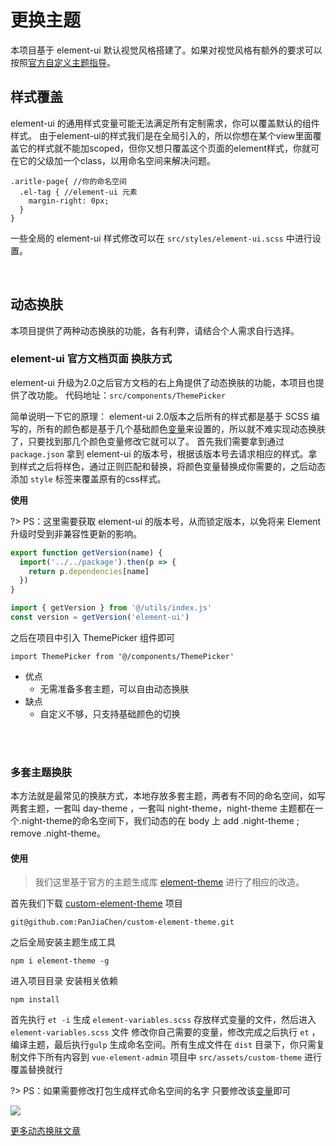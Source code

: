 # 更换主题

本项目基于 element-ui 默认视觉风格搭建了。如果对视觉风格有额外的要求可以按照[官方自定义主题指导](http://element-cn.eleme.io/#/zh-CN/component/custom-theme)。

## 样式覆盖

element-ui 的通用样式变量可能无法满足所有定制需求，你可以覆盖默认的组件样式。
由于element-ui的样式我们是在全局引入的，所以你想在某个view里面覆盖它的样式就不能加scoped，但你又想只覆盖这个页面的element样式，你就可在它的父级加一个class，以用命名空间来解决问题。

```
.aritle-page{ //你的命名空间
  .el-tag { //element-ui 元素
    margin-right: 0px;
  }
}
```

一些全局的 element-ui 样式修改可以在 `src/styles/element-ui.scss` 中进行设置。

<br/>

## 动态换肤

本项目提供了两种动态换肤的功能，各有利弊，请结合个人需求自行选择。

### element-ui 官方文档页面 换肤方式
element-ui 升级为2.0之后官方文档的右上角提供了动态换肤的功能，本项目也提供了改功能。
代码地址：`src/components/ThemePicker`

简单说明一下它的原理：
element-ui 2.0版本之后所有的样式都是基于 SCSS 编写的，所有的颜色都是基于几个基础颜色[变量](https://github.com/PanJiaChen/custom-element-theme/blob/master/element-variables.scss)来设置的，所以就不难实现动态换肤了，只要找到那几个颜色变量修改它就可以了。
首先我们需要拿到通过 `package.json` 拿到 element-ui 的版本号，根据该版本号去请求相应的样式。拿到样式之后将样色，通过正则匹配和替换，将颜色变量替换成你需要的，之后动态添加 `style` 标签来覆盖原有的css样式。

**使用**

?> PS：这里需要获取 element-ui 的版本号，从而锁定版本，以免将来 Element 升级时受到非兼容性更新的影响。

```js
export function getVersion(name) {
  import('../../package').then(p => {
    return p.dependencies[name]
  })
}

import { getVersion } from '@/utils/index.js'
const version = getVersion('element-ui')
```

之后在项目中引入 ThemePicker 组件即可
```
import ThemePicker from '@/components/ThemePicker'
```

- 优点
  - 无需准备多套主题，可以自由动态换肤
- 缺点
  - 自定义不够，只支持基础颜色的切换

<br/>
<br/>

### 多套主题换肤
本方法就是最常见的换肤方式，本地存放多套主题，两者有不同的命名空间，如写两套主题，一套叫 day-theme ，一套叫 night-theme，night-theme 主题都在一个.night-theme的命名空间下，我们动态的在 body 上 add .night-theme ; remove .night-theme。

#### 使用
> 我们这里基于官方的主题生成库 [element-theme](https://github.com/ElementUI/element-theme) 进行了相应的改造。

首先我们下载 [custom-element-theme](https://github.com/PanJiaChen/custom-element-theme) 项目

```shell
git@github.com:PanJiaChen/custom-element-theme.git
```

之后全局安装主题生成工具
```shell
npm i element-theme -g

```
进入项目目录 安装相关依赖

```shell
npm install

```

首先执行 `et -i` 生成 `element-variables.scss` 存放样式变量的文件，然后进入 `element-variables.scss` 文件 修改你自己需要的变量，修改完成之后执行 `et` ， 编译主题，最后执行`gulp` 生成命名空间。所有生成文件在 `dist` 目录下，你只需复制文件下所有内容到 `vue-element-admin` 项目中 `src/assets/custom-theme` 进行覆盖替换就行

?> PS：如果需要修改打包生成样式命名空间的名字 只要修改该[变量](https://github.com/PanJiaChen/custom-element-theme/blob/master/gulpfile.js#L6)即可


![](https://wpimg.wallstcn.com/0726b472-90f4-4fe9-a665-26fb8f9795c3.gif)




[更多动态换肤文章](https://segmentfault.com/a/1190000009762198#articleHeader2)

